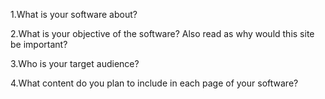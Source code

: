 1.What is your software about?

2.What is your objective of the software? Also read as why would this site be important?

3.Who is your target audience?

4.What content do you plan to include in each page of your software?
